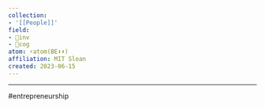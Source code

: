 ```yaml
---
collection:
- '[[People]]'
field:
- 🐢inv
- 👾cog
atom: ⚡️atom(BE⬇️⬆️)
affiliation: MIT Sloan
created: 2023-06-15
---
```


---

#entrepreneurship
